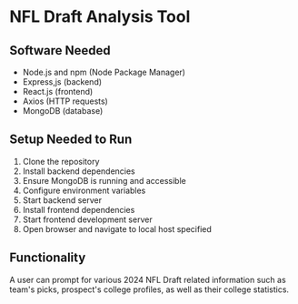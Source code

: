 # NFL Draft Analysis Tool

## Software Needed

- Node.js and npm (Node Package Manager)
- Express,js (backend)
- React.js (frontend)
- Axios (HTTP requests)
- MongoDB (database)

## Setup Needed to Run

1. Clone the repository
2. Install backend dependencies
3. Ensure MongoDB is running and accessible
4. Configure environment variables
5. Start backend server
6. Install frontend dependencies
7. Start frontend development server
8. Open browser and navigate to local host specified

## Functionality

A user can prompt for various 2024 NFL Draft related information such as team's picks, prospect's college profiles, as well as their college statistics.
